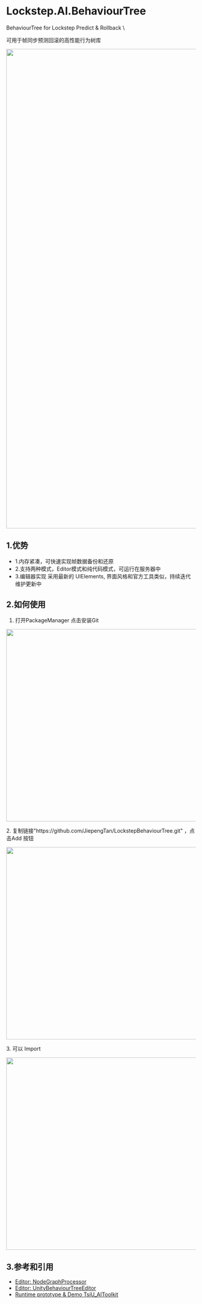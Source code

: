# Lockstep.AI.BehaviourTree

BehaviourTree for Lockstep Predict & Rollback   \

可用于帧同步预测回滚的高性能行为树库 

<p align="center"><img src="https://github.com/JiepengTan/LockstepBehaviorTree/blob/master/Documentation/images/Head.gif?raw=true" width="1276"></p> 


## 1.优势

- 1.内存紧凑，可快速实现帧数据备份和还原
- 2.支持两种模式，Editor模式和纯代码模式，可运行在服务器中
- 3.编辑器实现 采用最新的 UIElements, 界面风格和官方工具类似，持续迭代维护更新中

## 2.如何使用
1. 打开PackageManager 点击安装Git
<p align="center"><img src="https://github.com/JiepengTan/LockstepBehaviorTree/blob/master/Documentation/images/Tutorial001.jpeg?raw=true" width="512"></p> 
2. 复制链接"https://github.com/JiepengTan/LockstepBehaviourTree.git" ，点击Add 按钮
<p align="center"><img src="https://github.com/JiepengTan/LockstepBehaviorTree/blob/master/Documentation/images/Tutorial002.jpeg?raw=true" width="512"></p> 
3. 可以 Import 
<p align="center"><img src="https://github.com/JiepengTan/LockstepBehaviorTree/blob/master/Documentation/images/Tutorial003.jpeg?raw=true" width="512"></p> 
 

## 3.参考和引用

- [Editor: NodeGraphProcessor](https://github.com/alelievr/NodeGraphProcessor) 
- [Editor: UnityBehaviourTreeEditor](https://github.com/ZSaltedFish/UnityBehaviourTreeEditor) 
- [Runtime prototype & Demo TsiU_AIToolkit](https://github.com/FinneyTang/TsiU_AIToolkit_CSharp) 


